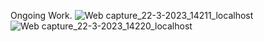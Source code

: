 Ongoing Work.
![Web capture_22-3-2023_14211_localhost](https://user-images.githubusercontent.com/44377810/226996747-55156c3f-d037-47f0-84b6-8b632662ad0d.jpeg)
![Web capture_22-3-2023_14220_localhost](https://user-images.githubusercontent.com/44377810/226996754-07614b8d-0d4c-42d6-abdc-d7368e7ca519.jpeg)
